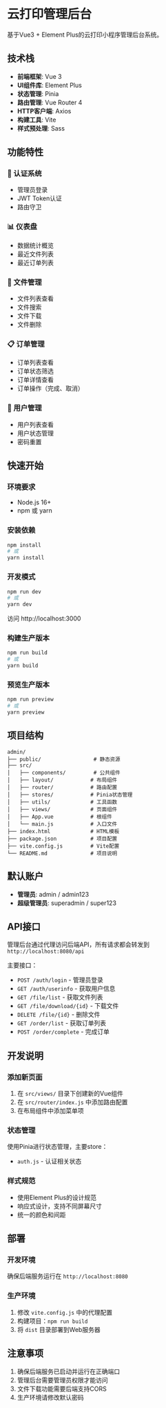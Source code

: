 # 云打印管理后台

基于Vue3 + Element Plus的云打印小程序管理后台系统。

## 技术栈

- **前端框架**: Vue 3
- **UI组件库**: Element Plus
- **状态管理**: Pinia
- **路由管理**: Vue Router 4
- **HTTP客户端**: Axios
- **构建工具**: Vite
- **样式预处理**: Sass

## 功能特性

### 🔐 认证系统
- 管理员登录
- JWT Token认证
- 路由守卫

### 📊 仪表盘
- 数据统计概览
- 最近文件列表
- 最近订单列表

### 📁 文件管理
- 文件列表查看
- 文件搜索
- 文件下载
- 文件删除

### 📋 订单管理
- 订单列表查看
- 订单状态筛选
- 订单详情查看
- 订单操作（完成、取消）

### 👥 用户管理
- 用户列表查看
- 用户状态管理
- 密码重置

## 快速开始

### 环境要求
- Node.js 16+
- npm 或 yarn

### 安装依赖
```bash
npm install
# 或
yarn install
```

### 开发模式
```bash
npm run dev
# 或
yarn dev
```

访问 http://localhost:3000

### 构建生产版本
```bash
npm run build
# 或
yarn build
```

### 预览生产版本
```bash
npm run preview
# 或
yarn preview
```

## 项目结构

```
admin/
├── public/                 # 静态资源
├── src/
│   ├── components/         # 公共组件
│   ├── layout/            # 布局组件
│   ├── router/            # 路由配置
│   ├── stores/            # Pinia状态管理
│   ├── utils/             # 工具函数
│   ├── views/             # 页面组件
│   ├── App.vue            # 根组件
│   └── main.js            # 入口文件
├── index.html             # HTML模板
├── package.json           # 项目配置
├── vite.config.js         # Vite配置
└── README.md              # 项目说明
```

## 默认账户

- **管理员**: admin / admin123
- **超级管理员**: superadmin / super123

## API接口

管理后台通过代理访问后端API，所有请求都会转发到 `http://localhost:8080/api`

主要接口：
- `POST /auth/login` - 管理员登录
- `GET /auth/userinfo` - 获取用户信息
- `GET /file/list` - 获取文件列表
- `GET /file/download/{id}` - 下载文件
- `DELETE /file/{id}` - 删除文件
- `GET /order/list` - 获取订单列表
- `POST /order/complete` - 完成订单

## 开发说明

### 添加新页面
1. 在 `src/views/` 目录下创建新的Vue组件
2. 在 `src/router/index.js` 中添加路由配置
3. 在布局组件中添加菜单项

### 状态管理
使用Pinia进行状态管理，主要store：
- `auth.js` - 认证相关状态

### 样式规范
- 使用Element Plus的设计规范
- 响应式设计，支持不同屏幕尺寸
- 统一的颜色和间距

## 部署

### 开发环境
确保后端服务运行在 `http://localhost:8080`

### 生产环境
1. 修改 `vite.config.js` 中的代理配置
2. 构建项目：`npm run build`
3. 将 `dist` 目录部署到Web服务器

## 注意事项

1. 确保后端服务已启动并运行在正确端口
2. 管理后台需要管理员权限才能访问
3. 文件下载功能需要后端支持CORS
4. 生产环境请修改默认密码
